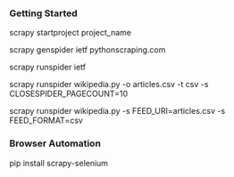 ### Getting Started

scrapy startproject project_name

scrapy genspider ietf pythonscraping.com

scrapy runspider ietf

scrapy runspider wikipedia.py -o articles.csv -t csv -s CLOSESPIDER_PAGECOUNT=10

scrapy runspider wikipedia.py -s FEED_URI=articles.csv -s FEED_FORMAT=csv

### Browser Automation

pip install scrapy-selenium
